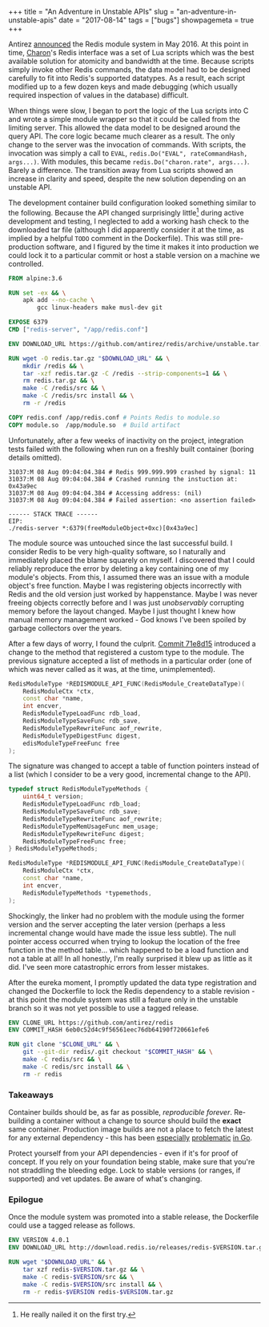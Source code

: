 +++
title = "An Adventure in Unstable APIs"
slug = "an-adventure-in-unstable-apis"
date = "2017-08-14"
tags = ["bugs"]
showpagemeta = true
+++

Antirez [announced](http://antirez.com/news/106) the Redis module system in May 2016. At this point in time, [Charon](/papers#charon)'s Redis interface was a set of Lua scripts which was the best available solution for atomicity and bandwidth at the time. Because scripts simply invoke other Redis commands, the data model had to be designed carefully to fit into Redis's supported datatypes. As a result, each script modified up to a few dozen keys and made debugging (which usually required inspection of values in the database) difficult.

When things were slow, I began to port the logic of the Lua scripts into C and wrote a simple module wrapper so that it could be called from the limiting server. This allowed the data model to be designed around the query API. The core logic became much clearer as a result. The only change to the server was the invocation of commands. With scripts, the invocation was simply a call to `EVAL`, `redis.Do("EVAL", rateCommandHash, args...)`. With modules, this became `redis.Do("charon.rate", args...)`. Barely a difference. The transition away from Lua scripts showed an increase in clarity and speed, despite the new solution depending on an unstable API.

The development container build configuration looked something similar to the following. Because the API changed surprisingly little[^1] during active development and testing, I neglected to add a working hash check to the downloaded tar file (although I did apparently consider it at the time, as implied by a helpful `TODO` comment in the Dockerfile). This was still pre-production software, and I figured by the time it makes it into production we could lock it to a particular commit or host a stable version on a machine we controlled.

```dockerfile
FROM alpine:3.6

RUN set -ex && \
    apk add --no-cache \
        gcc linux-headers make musl-dev git

EXPOSE 6379
CMD ["redis-server", "/app/redis.conf"]

ENV DOWNLOAD_URL https://github.com/antirez/redis/archive/unstable.tar.gz

RUN wget -O redis.tar.gz "$DOWNLOAD_URL" && \
    mkdir /redis && \
    tar -xzf redis.tar.gz -C /redis --strip-components=1 && \
    rm redis.tar.gz && \
    make -C /redis/src && \
    make -C /redis/src install && \
    rm -r /redis

COPY redis.conf /app/redis.conf # Points Redis to module.so
COPY module.so  /app/module.so  # Build artifact
```

Unfortunately, after a few weeks of inactivity on the project, integration tests failed with the following when run on a freshly built container (boring details omitted).

    31037:M 08 Aug 09:04:04.384 # Redis 999.999.999 crashed by signal: 11
    31037:M 08 Aug 09:04:04.384 # Crashed running the instuction at: 0x43a9ec
    31037:M 08 Aug 09:04:04.384 # Accessing address: (nil)
    31037:M 08 Aug 09:04:04.384 # Failed assertion: <no assertion failed>

    ------ STACK TRACE ------
    EIP:
    ./redis-server *:6379(freeModuleObject+0xc)[0x43a9ec]

The module source was untouched since the last successful build. I consider Redis to be very high-quality software, so I naturally and immediately placed the blame squarely on myself. I discovered that I could reliably reproduce the error by deleting a key containing one of my module's objects. From this, I assumed there was an issue with a module object's free function. Maybe I was registering objects incorrectly with Redis and the old version just worked by happenstance. Maybe I was never freeing objects correctly before and I was just *unobservably* corrupting memory before the layout changed. Maybe I just thought I knew how manual memory management worked - God knows I've been spoiled by garbage collectors over the years.

After a few days of worry, I found the culprit. [Commit 71e8d15](https://github.com/antirez/redis/commit/71e8d15e493217df16e82a81fa2c587b64a74ef9) introduced a change to the method that registered a custom type to the module. The previous signature accepted a list of methods in a particular order (one of which was never called as it was, at the time, unimplemented).

```cpp
RedisModuleType *REDISMODULE_API_FUNC(RedisModule_CreateDataType)(
    RedisModuleCtx *ctx,
    const char *name,
    int encver,
    RedisModuleTypeLoadFunc rdb_load,
    RedisModuleTypeSaveFunc rdb_save,
    RedisModuleTypeRewriteFunc aof_rewrite,
    RedisModuleTypeDigestFunc digest,
    edisModuleTypeFreeFunc free
);
```

The signature was changed to accept a table of function pointers instead of a list (which I consider to be a very good, incremental change to the API).

```cpp
typedef struct RedisModuleTypeMethods {
    uint64_t version;
    RedisModuleTypeLoadFunc rdb_load;
    RedisModuleTypeSaveFunc rdb_save;
    RedisModuleTypeRewriteFunc aof_rewrite;
    RedisModuleTypeMemUsageFunc mem_usage;
    RedisModuleTypeRewriteFunc digest;
    RedisModuleTypeFreeFunc free;
} RedisModuleTypeMethods;

RedisModuleType *REDISMODULE_API_FUNC(RedisModule_CreateDataType)(
    RedisModuleCtx *ctx,
    const char *name,
    int encver,
    RedisModuleTypeMethods *typemethods,
);
```

Shockingly, the linker had no problem with the module using the former version and the server accepting the later version (perhaps a less incremental change would have made the issue less subtle). The null pointer access occurred when trying to lookup the location of the free function in the method table... which happened to be a load function and not a table at all! In all honestly, I'm really surprised it blew up as little as it did. I've seen more catastrophic errors from lesser mistakes.

After the eureka moment, I promptly updated the data type registration and changed the Dockerfile to lock the Redis dependency to a stable revision - at this point the module system was still a feature only in the unstable branch so it was not yet possible to use a tagged release.

```dockerfile
ENV CLONE_URL https://github.com/antirez/redis
ENV COMMIT_HASH 6eb0c52d4c9f56561eec76db64190f720661efe6

RUN git clone "$CLONE_URL" && \
    git --git-dir redis/.git checkout "$COMMIT_HASH" && \
    make -C redis/src && \
    make -C redis/src install && \
    rm -r redis
```

[^1]: He really nailed it on the first try.

### Takeaways

Container builds should be, as far as possible, *reproducible forever*. Re-building a container without a change to source should build the **exact** same container. Production image builds are not a place to fetch the latest for any external dependency - this has been [especially](https://glide.sh/) [problematic](https://github.com/golang/dep) [in Go](https://docs.google.com/document/d/1Bz5-UB7g2uPBdOx-rw5t9MxJwkfpx90cqG9AFL0JAYo/edit).

Protect yourself from your API dependencies - even if it's for proof of concept. If you rely on your foundation being stable, make sure that you're not straddling the bleeding edge. Lock to stable versions (or ranges, if supported) and vet updates. Be aware of what's changing.

### Epilogue

Once the module system was promoted into a stable release, the Dockerfile could use a tagged release as follows.

```dockerfile
ENV VERSION 4.0.1
ENV DOWNLOAD_URL http://download.redis.io/releases/redis-$VERSION.tar.gz

RUN wget "$DOWNLOAD_URL" && \
    tar xzf redis-$VERSION.tar.gz && \
    make -C redis-$VERSION/src && \
    make -C redis-$VERSION/src install && \
    rm -r redis-$VERSION redis-$VERSION.tar.gz
```
